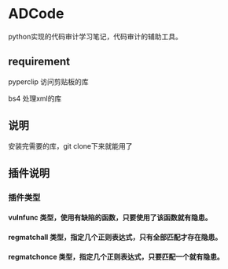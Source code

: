 # ADCode
python实现的代码审计学习笔记，代码审计的辅助工具。

## requirement
pyperclip 访问剪贴板的库

bs4 处理xml的库
## 说明
安装完需要的库，git clone下来就能用了

## 插件说明
### 插件类型
#### vulnfunc 类型，使用有缺陷的函数，只要使用了该函数就有隐患。
#### regmatchall 类型，指定几个正则表达式，只有全部匹配才存在隐患。
#### regmatchonce 类型，指定几个正则表达式，只要匹配一个就有隐患。
